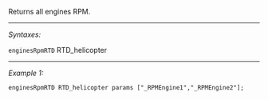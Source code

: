 Returns all engines RPM.


---
*Syntaxes:*

`enginesRpmRTD` RTD_helicopter

---
*Example 1:*

```sqf
enginesRpmRTD RTD_helicopter params ["_RPMEngine1","_RPMEngine2"];
```